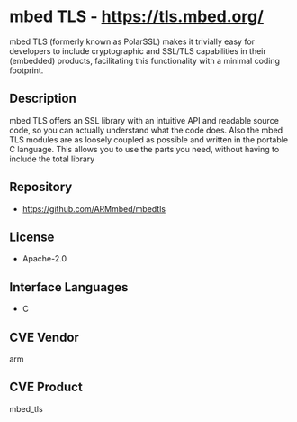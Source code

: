 # mbed TLS - https://tls.mbed.org/
mbed TLS (formerly known as PolarSSL) makes it trivially easy for developers to include cryptographic and SSL/TLS capabilities in their (embedded) products, facilitating this functionality with a minimal coding footprint.

## Description
mbed TLS offers an SSL library with an intuitive API and readable source code, so you can actually understand what the code does. Also the mbed TLS modules are as loosely coupled as possible and written in the portable C language. This allows you to use the parts you need, without having to include the total library

## Repository
- https://github.com/ARMmbed/mbedtls

## License
- Apache-2.0

## Interface Languages
- C

## CVE Vendor
arm

## CVE Product
mbed_tls
